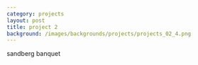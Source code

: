 ```yaml
---
category: projects
layout: post
title: project 2
background: /images/backgrounds/projects/projects_02_4.png
---
```

sandberg banquet